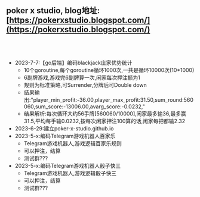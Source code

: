 <br><br>

## poker x studio, blog地址: [https://pokerxstudio.blogspot.com/](https://pokerxstudio.blogspot.com/)

<br><br>



- 2023-7-7:【go后端】编码blackjack庄家优势统计
  - 10个goroutine,每个goroutine循环1000次,一共是循环10000次(10*1000)
  - 6副牌游戏,游戏完6副牌算一次,闲家每次押注额为1
  - 规则为标准策略,可Surrender,分牌后可Double down
  - 结果输出:"player_min_profit:-36.00,player_max_profit:31.50,sum_round:560060,sum_score:-13006.00,avarg_score:-0.0232,"
  - 结果解析:每次循环大约56手牌[560060/10000],闲家最多输36,最多赢31.5,平均每手输0.0232,按每次闲家押注100算的话,闲家每把都输2.32
- 2023-6-29:建立poker-x-studio.github.io
- 2023-5-x:编码Telegram游戏机器人百家乐
  - Telegram游戏机器人,游戏逻辑百家乐规则
  - 可以押注，结算
  - 测试群??? 
- 2023-5-x:编码Telegram游戏机器人骰子快三
  - Telegram游戏机器人,游戏逻辑骰子快三
  - 可以押注，结算
  - 测试群??? 
